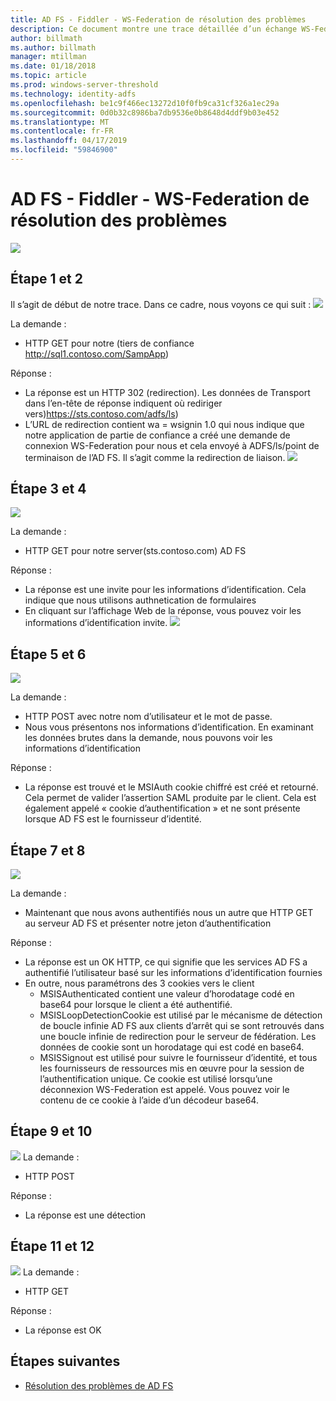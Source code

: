 ```yaml
---
title: AD FS - Fiddler - WS-Federation de résolution des problèmes
description: Ce document montre une trace détaillée d’un échange WS-Federation avec AD FS
author: billmath
ms.author: billmath
manager: mtillman
ms.date: 01/18/2018
ms.topic: article
ms.prod: windows-server-threshold
ms.technology: identity-adfs
ms.openlocfilehash: be1c9f466ec13272d10f0fb9ca31cf326a1ec29a
ms.sourcegitcommit: 0d0b32c8986ba7db9536e0b8648d4ddf9b03e452
ms.translationtype: MT
ms.contentlocale: fr-FR
ms.lasthandoff: 04/17/2019
ms.locfileid: "59846900"
---
```

# <a name="ad-fs-troubleshooting---fiddler---ws-federation"></a>AD FS - Fiddler - WS-Federation de résolution des problèmes
![](media/ad-fs-tshoot-fiddler-ws-fed/fiddler9.png)

## <a name="step-1-and-2"></a>Étape 1 et 2
Il s’agit de début de notre trace.  Dans ce cadre, nous voyons ce qui suit : ![](media/ad-fs-tshoot-fiddler-ws-fed/fiddler1.png)

La demande :

- HTTP GET pour notre (tiers de confiance http://sql1.contoso.com/SampApp)

Réponse :

- La réponse est un HTTP 302 (redirection).  Les données de Transport dans l’en-tête de réponse indiquent où rediriger vers)https://sts.contoso.com/adfs/ls)
- L’URL de redirection contient wa = wsignin 1.0 qui nous indique que notre application de partie de confiance a créé une demande de connexion WS-Federation pour nous et cela envoyé à ADFS/ls/point de terminaison de l’AD FS.  Il s’agit comme la redirection de liaison.
![](media/ad-fs-tshoot-fiddler-ws-fed/fiddler2.png)

## <a name="step-3-and-4"></a>Étape 3 et 4

![](media/ad-fs-tshoot-fiddler-ws-fed/fiddler3.png)

La demande :

- HTTP GET pour notre server(sts.contoso.com) AD FS

Réponse :

- La réponse est une invite pour les informations d’identification.  Cela indique que nous utilisons authnetication de formulaires
- En cliquant sur l’affichage Web de la réponse, vous pouvez voir les informations d’identification invite.
![](media/ad-fs-tshoot-fiddler-ws-fed/fiddler6.png)

## <a name="step-5-and-6"></a>Étape 5 et 6

![](media/ad-fs-tshoot-fiddler-ws-fed/fiddler4.png)

La demande :

- HTTP POST avec notre nom d’utilisateur et le mot de passe.  
- Nous vous présentons nos informations d’identification.  En examinant les données brutes dans la demande, nous pouvons voir les informations d’identification

Réponse :

- La réponse est trouvé et le MSIAuth cookie chiffré est créé et retourné.  Cela permet de valider l’assertion SAML produite par le client.  Cela est également appelé « cookie d’authentification » et ne sont présente lorsque AD FS est le fournisseur d’identité.


## <a name="step-7-and-8"></a>Étape 7 et 8
![](media/ad-fs-tshoot-fiddler-ws-fed/fiddler5.png)

La demande :

- Maintenant que nous avons authentifiés nous un autre que HTTP GET au serveur AD FS et présenter notre jeton d’authentification

Réponse :

- La réponse est un OK HTTP, ce qui signifie que les services AD FS a authentifié l’utilisateur basé sur les informations d’identification fournies
- En outre, nous paramétrons des 3 cookies vers le client
    - MSISAuthenticated contient une valeur d’horodatage codé en base64 pour lorsque le client a été authentifié.
    - MSISLoopDetectionCookie est utilisé par le mécanisme de détection de boucle infinie AD FS aux clients d’arrêt qui se sont retrouvés dans une boucle infinie de redirection pour le serveur de fédération. Les données de cookie sont un horodatage qui est codé en base64.
    - MSISSignout est utilisé pour suivre le fournisseur d’identité, et tous les fournisseurs de ressources mis en œuvre pour la session de l’authentification unique. Ce cookie est utilisé lorsqu’une déconnexion WS-Federation est appelé. Vous pouvez voir le contenu de ce cookie à l’aide d’un décodeur base64.
    
## <a name="step-9-and-10"></a>Étape 9 et 10
![](media/ad-fs-tshoot-fiddler-ws-fed/fiddler7.png) La demande :

- HTTP POST

Réponse :

- La réponse est une détection

## <a name="step-11-and-12"></a>Étape 11 et 12
![](media/ad-fs-tshoot-fiddler-ws-fed/fiddler8.png) La demande :

- HTTP GET

Réponse :

- La réponse est OK

## <a name="next-steps"></a>Étapes suivantes

- [Résolution des problèmes de AD FS](ad-fs-tshoot-overview.md)